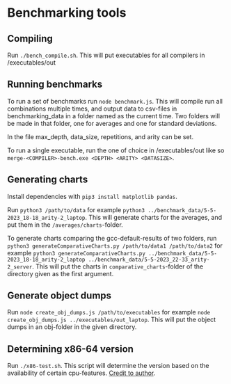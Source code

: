 # Benchmarking tools

## Compiling

Run `./bench_compile.sh`. This will put executables for all compilers in /executables/out

## Running benchmarks

To run a set of benchmarks run `node benchmark.js`. This will compile run all combinations multiple times, and output data to csv-files in benchmarking_data in a folder named as the current time. Two folders will be made in that folder, one for averages and one for standard deviations.

In the file max_depth, data_size, repetitions, and arity can be set.

To run a single executable, run the one of choice in /executables/out like so `merge-<COMPILER>-bench.exe <DEPTH> <ARITY> <DATASIZE>`.

## Generating charts

Install dependencies with `pip3 install matplotlib pandas`.

Run `python3 /path/to/data` for example `python3 ../benchmark_data/5-5-2023_18-18_arity-2_laptop`. This will generate charts for the averages, and put them in the `/averages/charts`-folder.

To generate charts comparing the gcc-default-results of two folders, run `python3 generateComparativeCharts.py /path/to/data1 /path/to/data2` for example `python3 generateComparativeCharts.py ../benchmark_data/5-5-2023_18-18_arity-2_laptop ../benchmark_data/5-5-2023_22-33_arity-2_server`. This will put the charts in `comparative_charts`-folder of the directory given as the first argument.

## Generate object dumps

Run `node create_obj_dumps.js /path/to/executables` for example `node create_obj_dumps.js ../executables/out_laptop`. This will put the object dumps in an obj-folder in the given directory.

## Determining x86-64 version

Run `./x86-test.sh`. This script will determine the version based on the availability of certain cpu-features. [Credit to author](https://unix.stackexchange.com/a/631226).
